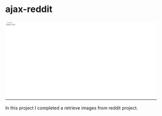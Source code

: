 # ajax-reddit

![](https://github.com/DrVicki/ajax-reddit/blob/main/images/reddit.gif)<br>
<p> In this project I completed a retrieve images from reddit project.</p>
